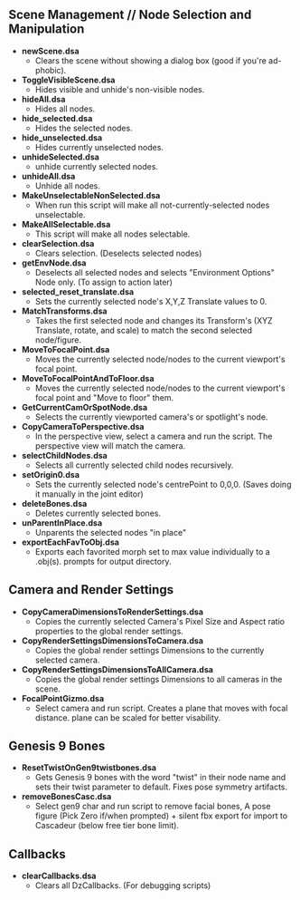 ## Scene Management // Node Selection and Manipulation
* **newScene.dsa**
  - Clears the scene without showing a dialog box (good if you're ad-phobic).
* **ToggleVisibleScene.dsa**
  - Hides visible and unhide's non-visible nodes.
* **hideAll.dsa**
  - Hides all nodes.
* **hide_selected.dsa**
  - Hides the selected nodes.
* **hide_unselected.dsa**
  - Hides currently unselected nodes.
* **unhideSelected.dsa**
  - unhide currently selected nodes.
* **unhideAll.dsa**
  - Unhide all nodes.
* **MakeUnselectableNonSelected.dsa**
  - When run this script will make all not-currently-selected nodes unselectable.
* **MakeAllSelectable.dsa** 
  - This script will make all nodes selectable.
* **clearSelection.dsa**
  - Clears selection. (Deselects selected nodes)
* **getEnvNode.dsa**
  - Deselects all selected nodes and selects "Environment Options" Node only. (To assign to action later)
* **selected_reset_translate.dsa**
  - Sets the currently selected node's X,Y,Z Translate values to 0.
* **MatchTransforms.dsa**
  - Takes the first selected node and changes its Transform's (XYZ Translate, rotate, and scale) to match the second selected node/figure.
* **MoveToFocalPoint.dsa**
  - Moves the currently selected node/nodes to the current viewport's focal point.
* **MoveToFocalPointAndToFloor.dsa**
  - Moves the currently selected node/nodes to the current viewport's focal point and "Move to floor" them.
* **GetCurrentCamOrSpotNode.dsa**
  - Selects the currently viewported camera's or spotlight's node.
* **CopyCameraToPerspective.dsa**
  - In the perspective view, select a camera and run the script. The perspective view will match the camera.
* **selectChildNodes.dsa**
  - Selects all currently selected child nodes recursively.
* **setOrigin0.dsa**
  - Sets the currently selected node's centrePoint to 0,0,0. (Saves doing it manually in the joint editor)
* **deleteBones.dsa**
  - Deletes currently selected bones.
* **unParentInPlace.dsa**
  - Unparents the selected nodes "in place"
* **exportEachFavToObj.dsa**
  - Exports each favorited morph set to max value individually to a .obj(s). prompts for output directory.

## Camera and Render Settings
* **CopyCameraDimensionsToRenderSettings.dsa**
  - Copies the currently selected Camera's Pixel Size and Aspect ratio properties to the global render settings.
* **CopyRenderSettingsDimensionsToCamera.dsa**
  - Copies the global render settings Dimensions to the currently selected camera.
* **CopyRenderSettingsDimensionsToAllCamera.dsa**
  - Copies the global render settings Dimensions to all cameras in the scene.
* **FocalPointGizmo.dsa**
  - Select camera and run script. Creates a plane that moves with focal distance. plane can be scaled for better visability.

## Genesis 9 Bones
* **ResetTwistOnGen9twistbones.dsa**
  - Gets Genesis 9 bones with the word "twist" in their node name and sets their twist parameter to default. Fixes pose symmetry artifacts.
* **removeBonesCasc.dsa**
  - Select gen9 char and run script to remove facial bones, A pose figure (Pick Zero if/when prompted) + silent fbx export for import to Cascadeur (below free tier bone limit).

## Callbacks
* **clearCallbacks.dsa**
  - Clears all DzCallbacks. (For debugging scripts)
